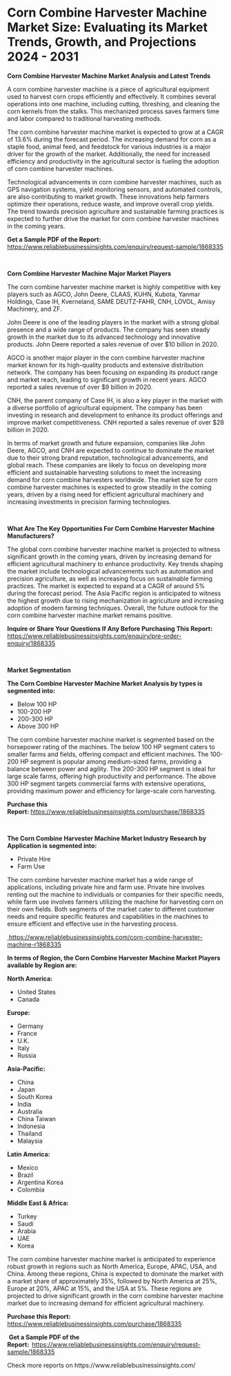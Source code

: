 <p><h1>Corn Combine Harvester Machine Market Size: Evaluating its Market Trends, Growth, and Projections 2024 - 2031</h1></p><p><strong>Corn Combine Harvester Machine Market Analysis and Latest Trends</strong></p>
<p><p>A corn combine harvester machine is a piece of agricultural equipment used to harvest corn crops efficiently and effectively. It combines several operations into one machine, including cutting, threshing, and cleaning the corn kernels from the stalks. This mechanized process saves farmers time and labor compared to traditional harvesting methods.</p><p>The corn combine harvester machine market is expected to grow at a CAGR of 13.6% during the forecast period. The increasing demand for corn as a staple food, animal feed, and feedstock for various industries is a major driver for the growth of the market. Additionally, the need for increased efficiency and productivity in the agricultural sector is fueling the adoption of corn combine harvester machines.</p><p>Technological advancements in corn combine harvester machines, such as GPS navigation systems, yield monitoring sensors, and automated controls, are also contributing to market growth. These innovations help farmers optimize their operations, reduce waste, and improve overall crop yields. The trend towards precision agriculture and sustainable farming practices is expected to further drive the market for corn combine harvester machines in the coming years.</p></p>
<p><strong>Get a Sample PDF of the Report:&nbsp;</strong> <a href="https://www.reliablebusinessinsights.com/enquiry/request-sample/1868335">https://www.reliablebusinessinsights.com/enquiry/request-sample/1868335</a></p>
<p>&nbsp;</p>
<p><strong>Corn Combine Harvester Machine Major Market Players</strong></p>
<p><p>The corn combine harvester machine market is highly competitive with key players such as AGCO, John Deere, CLAAS, KUHN, Kubota, Yanmar Holdings, Case IH, Kverneland, SAME DEUTZ-FAHR, CNH, LOVOL, Amisy Machinery, and ZF. </p><p>John Deere is one of the leading players in the market with a strong global presence and a wide range of products. The company has seen steady growth in the market due to its advanced technology and innovative products. John Deere reported a sales revenue of over $10 billion in 2020.</p><p>AGCO is another major player in the corn combine harvester machine market known for its high-quality products and extensive distribution network. The company has been focusing on expanding its product range and market reach, leading to significant growth in recent years. AGCO reported a sales revenue of over $9 billion in 2020.</p><p>CNH, the parent company of Case IH, is also a key player in the market with a diverse portfolio of agricultural equipment. The company has been investing in research and development to enhance its product offerings and improve market competitiveness. CNH reported a sales revenue of over $28 billion in 2020.</p><p>In terms of market growth and future expansion, companies like John Deere, AGCO, and CNH are expected to continue to dominate the market due to their strong brand reputation, technological advancements, and global reach. These companies are likely to focus on developing more efficient and sustainable harvesting solutions to meet the increasing demand for corn combine harvesters worldwide. The market size for corn combine harvester machines is expected to grow steadily in the coming years, driven by a rising need for efficient agricultural machinery and increasing investments in precision farming technologies.</p></p>
<p>&nbsp;</p>
<p><strong>What Are The Key Opportunities For Corn Combine Harvester Machine Manufacturers?</strong></p>
<p><p>The global corn combine harvester machine market is projected to witness significant growth in the coming years, driven by increasing demand for efficient agricultural machinery to enhance productivity. Key trends shaping the market include technological advancements such as automation and precision agriculture, as well as increasing focus on sustainable farming practices. The market is expected to expand at a CAGR of around 5% during the forecast period. The Asia Pacific region is anticipated to witness the highest growth due to rising mechanization in agriculture and increasing adoption of modern farming techniques. Overall, the future outlook for the corn combine harvester machine market remains positive.</p></p>
<p><strong>Inquire or Share Your Questions If Any Before Purchasing This Report:</strong> <a href="https://www.reliablebusinessinsights.com/enquiry/pre-order-enquiry/1868335">https://www.reliablebusinessinsights.com/enquiry/pre-order-enquiry/1868335</a></p>
<p>&nbsp;</p>
<p><strong>Market Segmentation</strong></p>
<p><strong>The Corn Combine Harvester Machine Market Analysis by types is segmented into:</strong></p>
<p><ul><li>Below 100 HP</li><li>100-200 HP</li><li>200-300 HP</li><li>Above 300 HP</li></ul></p>
<p><p>The corn combine harvester machine market is segmented based on the horsepower rating of the machines. The below 100 HP segment caters to smaller farms and fields, offering compact and efficient machines. The 100-200 HP segment is popular among medium-sized farms, providing a balance between power and agility. The 200-300 HP segment is ideal for large scale farms, offering high productivity and performance. The above 300 HP segment targets commercial farms with extensive operations, providing maximum power and efficiency for large-scale corn harvesting.</p></p>
<p><strong>Purchase this Report:&nbsp;</strong><a href="https://www.reliablebusinessinsights.com/purchase/1868335">https://www.reliablebusinessinsights.com/purchase/1868335</a></p>
<p>&nbsp;</p>
<p><strong>The Corn Combine Harvester Machine Market Industry Research by Application is segmented into:</strong></p>
<p><ul><li>Private Hire</li><li>Farm Use</li></ul></p>
<p><p>The corn combine harvester machine market has a wide range of applications, including private hire and farm use. Private hire involves renting out the machine to individuals or companies for their specific needs, while farm use involves farmers utilizing the machine for harvesting corn on their own fields. Both segments of the market cater to different customer needs and require specific features and capabilities in the machines to ensure efficient and effective use in the harvesting process.</p></p>
<p><a href="https://www.reliablebusinessinsights.com/corn-combine-harvester-machine-r1868335">&nbsp;https://www.reliablebusinessinsights.com/corn-combine-harvester-machine-r1868335</a></p>
<p><strong>In terms of Region, the Corn Combine Harvester Machine Market Players available by Region are:</strong></p>
<p>
    <p> <strong> North America: </strong>
        <ul>
            <li>United States</li>
            <li>Canada</li>
        </ul>
        </p> 
    <p> <strong> Europe: </strong>
        <ul>
            <li>Germany</li>
            <li>France</li>
            <li>U.K.</li>
            <li>Italy</li>
            <li>Russia</li>
        </ul>
        </p> 
    <p> <strong> Asia-Pacific: </strong>
        <ul>
            <li>China</li>
            <li>Japan</li>
            <li>South Korea</li>
            <li>India</li>
            <li>Australia</li>
            <li>China Taiwan</li>
            <li>Indonesia</li>
            <li>Thailand</li>
            <li>Malaysia</li>
        </ul>
        </p> 
    <p> <strong> Latin America: </strong>
        <ul>
            <li>Mexico</li>
            <li>Brazil</li>
            <li>Argentina Korea</li>
            <li>Colombia</li>
        </ul>
        </p> 
    <p> <strong> Middle East & Africa: </strong>
        <ul>
            <li>Turkey</li>
            <li>Saudi</li>
            <li>Arabia</li>
            <li>UAE</li>
            <li>Korea</li>
        </ul>
    </p>
    </p>
<p><p>The corn combine harvester machine market is anticipated to experience robust growth in regions such as North America, Europe, APAC, USA, and China. Among these regions, China is expected to dominate the market with a market share of approximately 35%, followed by North America at 25%, Europe at 20%, APAC at 15%, and the USA at 5%. These regions are projected to drive significant growth in the corn combine harvester machine market due to increasing demand for efficient agricultural machinery.</p></p>
<p><strong>Purchase this Report: </strong><a href="https://www.reliablebusinessinsights.com/purchase/1868335">https://www.reliablebusinessinsights.com/purchase/1868335</a></p>
<p>&nbsp;<strong>Get a Sample PDF of the Report:&nbsp;&nbsp;</strong><a href="https://www.reliablebusinessinsights.com/enquiry/request-sample/1868335">https://www.reliablebusinessinsights.com/enquiry/request-sample/1868335</a></p>
<p><strong></strong></p>
<p>Check more reports on https://www.reliablebusinessinsights.com/</p>